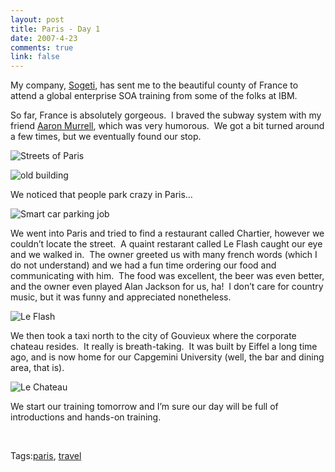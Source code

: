 ```yaml
--- 
layout: post
title: Paris - Day 1
date: 2007-4-23
comments: true
link: false
---
```

<p>My company, <a href="http://www.us.sogeti.com/" target="_blank">Sogeti</a>, has sent me to the beautiful county of France to attend a global enterprise SOA training from some of the folks at IBM.</p><p>So far, France is absolutely gorgeous.&nbsp; I braved the subway system with my friend <a href="http://blogs.sarkhouston.com/amurrell" target="_blank">Aaron Murrell</a>, which was very humorous.&nbsp; We got a bit turned around a few times, but we eventually found our stop.</p><p><img src="/images/IMG_3191_small3_.jpg" alt="Streets of Paris"  border="0"  /></p><p><img src="/images/IMG_3243_small_.jpg" alt="old building"  border="0"  /></p><p>We noticed that people park crazy in Paris&hellip;</p><p><img src="/images/IMG_3199_small_.jpg" alt="Smart car parking job"  border="0"  /></p><p>We went into Paris and tried to find a restaurant called Chartier, however we couldn&rsquo;t locate the street.&nbsp; A quaint restarant called Le Flash caught our eye and we walked in.&nbsp; The owner greeted us with many french words (which I do not understand) and we had a fun time ordering our food and communicating with him.&nbsp; The food was excellent, the beer was even better, and the owner even played Alan Jackson for us, ha!&nbsp; I don&rsquo;t care for country music, but it was funny and appreciated nonetheless.</p><p><img src="/images/IMG_3201_small_.jpg" alt="Le Flash"  border="0"  /></p><p>We then took a taxi north to the city of Gouvieux where the corporate chateau resides.&nbsp; It really is breath-taking.&nbsp; It was built by Eiffel a long time ago, and is now home for our Capgemini University (well, the bar and dining area, that is).</p><p><img src="/images/IMG_3290_small_.jpg" alt="Le Chateau"  border="0"  /></p><p>We start our training tomorrow and I&rsquo;m sure our day will be full of introductions and hands-on training.</p><p>&nbsp;</p><div class="bjtags">Tags:<a rel="tag" href="http://technorati.com/tag/paris">paris</a>, <a rel="tag" href="http://technorati.com/tag/travel">travel</a></div>
